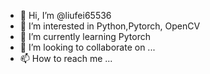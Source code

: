 - 👋 Hi, I’m @liufei65536
- 👀 I’m interested in Python,Pytorch, OpenCV
- 🌱 I’m currently learning Pytorch
- 💞️ I’m looking to collaborate on ...
- 📫 How to reach me ...

<!---
liufei65536/liufei65536 is a ✨ special ✨ repository because its `README.md` (this file) appears on your GitHub profile.
You can click the Preview link to take a look at your changes.
--->
